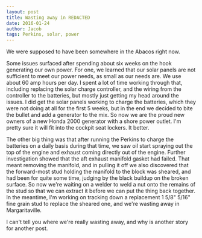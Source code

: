 ```yaml
---
layout: post
title: Wasting away in REDACTED
date: 2016-01-24
author: Jacob
tags: Perkins, solar, power
---
```


We were supposed to have been somewhere in the Abacos right now.

Some issues surfaced after spending about six weeks on the hook generating our own power. For one, we learned that our solar panels are not sufficient to meet our power needs, as small as our needs are. We use about 60 amp hours per day. I spent a lot of time working through that, including replacing the solar charge controller, and the wiring from the controller to the batteries, but mostly just getting my head around the issues.  I did get the solar panels working to charge the batteries, which they were not doing at all for the first 5 weeks, but in the end we decided to bite the bullet and add a generator to the mix. So now we are the proud new owners of a new Honda 2000 generator with a shore power outlet.  I'm pretty sure it will fit into the cockpit seat lockers.  It better.

The other big thing was that after running the Perkins to charge the batteries on a daily basis during that time, we saw oil start spraying out the top of the engine and exhaust coming directly out of the engine. Further investigation showed that the aft exhaust manifold gasket had failed. That meant removing the manifold, and in pulling it off we also discovered that the forward-most stud holding the manifold to the block was sheared, and had been for quite some time, judging by the black buildup on the broken surface. So now we're waiting on a welder to weld a nut onto the remains of the stud so that we can extract it before we can put the thing back together. In the meantime, I'm working on tracking down a replacement 1 5/8" 5/16" fine grain stud to replace the sheared one, and we're wasting away in Margaritaville.  

I can't tell you where we're really wasting away, and why is another story for another post.
